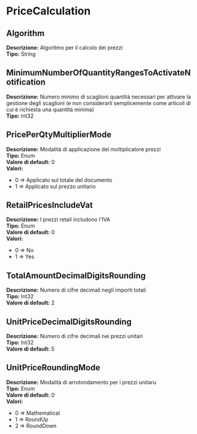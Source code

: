 # PriceCalculation
Algorithm 
----
**Descrizione:** Algoritmo per il calcolo dei prezzi <br>
**Tipo:** String <br>

MinimumNumberOfQuantityRangesToActivateNotification 
----
**Descrizione:** Numero minimo di scaglioni quantità necessari per attivare la gestione degli scaglioni (e non considerarli semplicemente come articoli di cui è richiesta una quantità minima) <br>
**Tipo:** Int32 <br>

PricePerQtyMultiplierMode 
----
**Descrizione:** Modalità di applicazione del moltiplicatore prezzi <br>
**Tipo:** Enum <br>
**Valore di default:** 0 <br>
**Valori:**
* 0 => Applicato sul totale del documento
* 1 => Applicato sul prezzo unitario

RetailPricesIncludeVat 
----
**Descrizione:** I prezzi retail includono l'IVA <br>
**Tipo:** Enum <br>
**Valore di default:** 0 <br>
**Valori:**
* 0 => No
* 1 => Yes

TotalAmountDecimalDigitsRounding 
----
**Descrizione:** Numero di cifre decimali negli importi totali <br>
**Tipo:** Int32 <br>
**Valore di default:** 2 <br>

UnitPriceDecimalDigitsRounding 
----
**Descrizione:** Numero di cifre decimali nei prezzi unitari <br>
**Tipo:** Int32 <br>
**Valore di default:** 5 <br>

UnitPriceRoundingMode 
----
**Descrizione:** Modalità di arrotondamento per i prezzi unitaru <br>
**Tipo:** Enum <br>
**Valore di default:** 0 <br>
**Valori:**
* 0 => Mathematical
* 1 => RoundUp
* 2 => RoundDown

